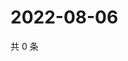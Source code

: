 # 2022-08-06

共 0 条

<!-- BEGIN WEIBO -->
<!-- 最后更新时间 Sat Aug 06 2022 09:18:18 GMT+0800 (China Standard Time) -->

<!-- END WEIBO -->
